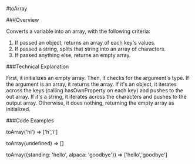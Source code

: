 #toArray

###Overview

Converts a variable into an array, with the following criteria:

1. If passed an object, returns an array of each key's values.
2. If passed a string, splits that string into an array of characters.
3. If passed anything else, returns an empty array.

###Technical Explanation

First, it initializes an empty array. Then, it checks for the argument's type. If the argument is an array, it returns the array. If it's an object, it iterates across the keys (calling hasOwnProperty on each key) and pushes to the out array. If it's a string, it iterates across the characters and pushes to the output array. Otherwise, it does nothing, returning the empty array as initialized.

###Code Examples

toArray('hi')
=> ['h','i']

toArray(undefined)
=> []

toArray({standing: 'hello', alpaca: 'goodbye'})
=> ['hello','goodbye']

